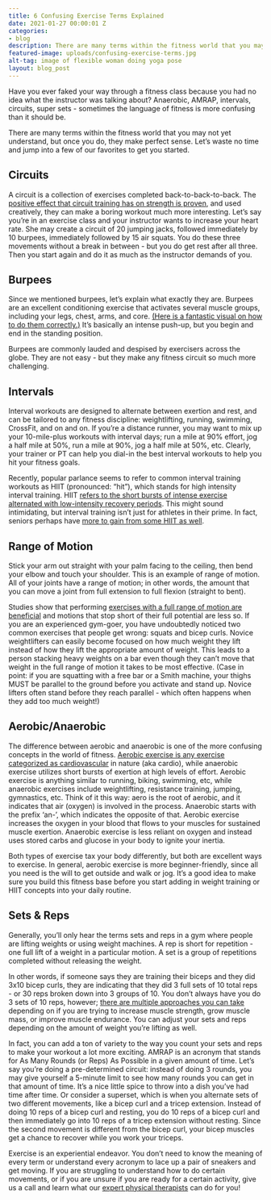 ```yaml
---
title: 6 Confusing Exercise Terms Explained
date: 2021-01-27 00:00:01 Z
categories:
- blog
description: There are many terms within the fitness world that you may not yet understand, but once you do, they make perfect sense. Here are 6 confusing exercise terms explained.
featured-image: uploads/confusing-exercise-terms.jpg
alt-tag: image of flexible woman doing yoga pose
layout: blog_post
---
```


Have you ever faked your way through a fitness class because you had no idea what the instructor was talking about? Anaerobic, AMRAP, intervals, circuits, super sets - sometimes the language of fitness is more confusing than it should be.

There are many terms within the fitness world that you may not yet understand, but once you do, they make perfect sense. Let’s waste no time and jump into a few of our favorites to get you started.

## Circuits

A circuit is a collection of exercises completed back-to-back-to-back. The [positive effect that circuit training has on strength is proven](https://pubmed.ncbi.nlm.nih.gov/25942012/), and used creatively, they can make a boring workout much more interesting. Let’s say you’re in an exercise class and your instructor wants to increase your heart rate. She may create a circuit of 20 jumping jacks, followed immediately by 10 burpees, immediately followed by 15 air squats. You do these three movements without a break in between - but you do get rest after all three. Then you start again and do it as much as the instructor demands of you.

## Burpees

Since we mentioned burpees, let’s explain what exactly they are. Burpees are an excellent conditioning exercise that activates several muscle groups, including your legs, chest, arms, and core. [(Here is a fantastic visual on how to do them correctly.)](https://www.msn.com/en-us/health/exercise/strength/burpee/ss-BBtOfh6) It’s basically an intense push-up, but you begin and end in the standing position.

Burpees are commonly lauded and despised by exercisers across the globe. They are not easy - but they make any fitness circuit so much more challenging.

## Intervals

Interval workouts are designed to alternate between exertion and rest, and can be tailored to any fitness discipline: weightlifting, running, swimming, CrossFit, and on and on. If you’re a distance runner, you may want to mix up your 10-mile-plus workouts with interval days; run a mile at 90% effort, jog a half mile at 50%, run a mile at 90%, jog a half mile at 50%, etc. Clearly, your trainer or PT can help you dial-in the best interval workouts to help you hit your fitness goals.

Recently, popular parlance seems to refer to common interval training workouts as HIIT (pronounced: “hit”), which stands for high intensity interval training. HIIT [refers to the short bursts of intense exercise alternated with low-intensity recovery periods](https://www.menshealth.com/fitness/a25424850/best-hiit-exercises-workout/). This might sound intimidating, but interval training isn’t just for athletes in their prime. In fact, seniors perhaps have [more to gain from some HIIT as well](https://abc7.com/health/studies-indicate-seniors-benefit-from-hiit-workouts/2543964/).

## Range of Motion

Stick your arm out straight with your palm facing to the ceiling, then bend your elbow and touch your shoulder. This is an example of range of motion. All of your joints have a range of motion; in other words, the amount that you can move a joint from full extension to full flexion (straight to bent).

Studies show that performing [exercises with a full range of motion are beneficial](https://pubmed.ncbi.nlm.nih.gov/22027847/) and motions that stop short of their full potential are less so. If you are an experienced gym-goer, you have undoubtedly noticed two common exercises that people get wrong: squats and bicep curls. Novice weightlifters can easily become focused on how much weight they lift instead of how they lift the appropriate amount of weight. This leads to a person stacking heavy weights on a bar even though they can’t move that weight in the full range of motion it takes to be most effective. (Case in point: if you are squatting with a free bar or a Smith machine, your thighs MUST be parallel to the ground before you activate and stand up. Novice lifters often stand before they reach parallel - which often happens when they add too much weight!)

## Aerobic/Anaerobic

The difference between aerobic and anaerobic is one of the more confusing concepts in the world of fitness. [Aerobic exercise is any exercise categorized as cardiovascular](https://www.healthline.com/health/fitness-exercise/difference-between-aerobic-and-anaerobic) in nature (aka cardio), while anaerobic exercise utilizes short bursts of exertion at high levels of effort. Aerobic exercise is anything similar to running, biking, swimming, etc, while anaerobic exercises include weightlifting, resistance training, jumping, gymnastics, etc. Think of it this way: aero is the root of aerobic, and it indicates that air (oxygen) is involved in the process. Anaerobic starts with the prefix ‘an-’, which indicates the opposite of that. Aerobic exercise increases the oxygen in your blood that flows to your muscles for sustained muscle exertion. Anaerobic exercise is less reliant on oxygen and instead uses stored carbs and glucose in your body to ignite your inertia.

Both types of exercise tax your body differently, but both are excellent ways to exercise. In general, aerobic exercise is more beginner-friendly, since all you need is the will to get outside and walk or jog. It’s a good idea to make sure you build this fitness base before you start adding in weight training or HIIT concepts into your daily routine.

## Sets & Reps

Generally, you’ll only hear the terms sets and reps in a gym where people are lifting weights or using weight machines. A rep is short for repetition - one full lift of a weight in a particular motion. A set is a group of repetitions completed without releasing the weight.

In other words, if someone says they are training their biceps and they did 3x10 bicep curls, they are indicating that they did 3 full sets of 10 total reps - or 30 reps broken down into 3 groups of 10. You don’t always have you do 3 sets of 10 reps, however; [there are multiple approaches you can take](https://www.mensjournal.com/health-fitness/rep-range-builds-most-muscle/) depending on if you are trying to increase muscle strength, grow muscle mass, or improve muscle endurance. You can adjust your sets and reps depending on the amount of weight you’re lifting as well.

In fact, you can add a ton of variety to the way you count your sets and reps to make your workout a lot more exciting. AMRAP is an acronym that stands for As Many Rounds (or Reps) As Possible in a given amount of time. Let’s say you’re doing a pre-determined circuit: instead of doing 3 rounds, you may give yourself a 5-minute limit to see how many rounds you can get in that amount of time. It’s a nice little spice to throw into a dish you’ve had time after time. Or consider a superset, which is when you alternate sets of two different movements, like a bicep curl and a tricep extension. Instead of doing 10 reps of a bicep curl and resting, you do 10 reps of a bicep curl and then immediately go into 10 reps of a tricep extension without resting. Since the second movement is different from the bicep curl, your bicep muscles get a chance to recover while you work your triceps.

Exercise is an experiential endeavor. You don’t need to know the meaning of every term or understand every acronym to lace up a pair of sneakers and get moving. If you are struggling to understand how to do certain movements, or if you are unsure if you are ready for a certain activity, give us a call and learn what our [expert physical therapists](/) can do for you!
